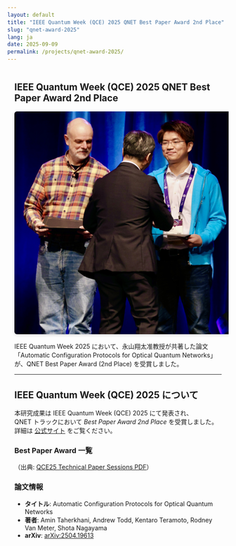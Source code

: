 ```yaml
---
layout: default
title: "IEEE Quantum Week (QCE) 2025 QNET Best Paper Award 2nd Place"
slug: "qnet-award-2025"
lang: ja
date: 2025-09-09
permalink: /projects/qnet-award-2025/
---
```


<div class="news-article" markdown="1" style="padding-left:1rem; padding-right:1rem; box-sizing:border-box; overflow-x:hidden;">

## IEEE Quantum Week (QCE) 2025 QNET Best Paper Award 2nd Place

<div style="text-align:center">
  <img src="/assets/img/news/award-2ndplace.jpg" alt="受賞写真" style="max-width: 500px; height: auto; border-radius: 6px; box-shadow: 0 2px 6px rgba(0,0,0,.15);" />
</div>

IEEE Quantum Week 2025 において、永山翔太准教授が共著した論文  
「Automatic Configuration Protocols for Optical Quantum Networks」が、QNET Best Paper Award (2nd Place) を受賞しました。

<hr>

## IEEE Quantum Week (QCE) 2025 について

本研究成果は IEEE Quantum Week (QCE) 2025 にて発表され、  
QNET トラックにおいて *Best Paper Award 2nd Place* を受賞しました。  
詳細は [公式サイト](https://qce.quantum.ieee.org/2025/) をご覧ください。

### Best Paper Award 一覧
（出典: [QCE25 Technical Paper Sessions PDF](https://qce.quantum.ieee.org/2025/wp-content/uploads/sites/12/2025/09/QCE25-Technical-Paper-Sessions.pdf)）

### 論文情報
- **タイトル**: Automatic Configuration Protocols for Optical Quantum Networks  
- **著者**: Amin Taherkhani, Andrew Todd, Kentaro Teramoto, Rodney Van Meter, Shota Nagayama  
- **arXiv**: [arXiv:2504.19613](https://arxiv.org/abs/2504.19613)

</div>